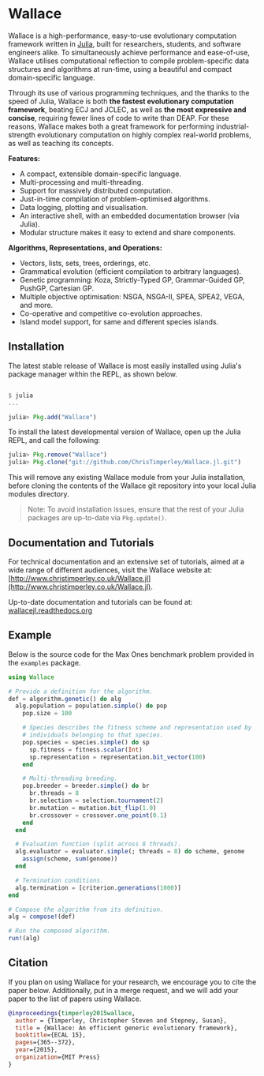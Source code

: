 # Wallace

Wallace is a high-performance, easy-to-use evolutionary computation framework written in [Julia](http://julialang.org/), built for researchers, students, and software engineers alike.
To simultaneously achieve performance and ease-of-use, Wallace utilises computational reflection to compile problem-specific data structures and algorithms at run-time, using a beautiful and compact domain-specific language.

Through its use of various programming techniques, and the thanks to the speed
of Julia, Wallace is both **the fastest evolutionary computation framework**,
beating ECJ and JCLEC, as well as **the most expressive and concise**, requiring
fewer lines of code to write than DEAP. For these reasons, Wallace makes both
a great framework for performing industrial-strength evolutionary computation
on highly complex real-world problems, as well as teaching its concepts.

**Features:**

* A compact, extensible domain-specific language.
* Multi-processing and multi-threading.
* Support for massively distributed computation.
* Just-in-time compilation of problem-optimised algorithms.
* Data logging, plotting and visualisation.
* An interactive shell, with an embedded documentation browser (via Julia).
* Modular structure makes it easy to extend and share components.

**Algorithms, Representations, and Operations:**

* Vectors, lists, sets, trees, orderings, etc.
* Grammatical evolution (efficient compilation to arbitrary languages).
* Genetic programming: Koza, Strictly-Typed GP, Grammar-Guided GP, PushGP, Cartesian GP.
* Multiple objective optimisation: NSGA, NSGA-II, SPEA, SPEA2, VEGA, and more.
* Co-operative and competitive co-evolution approaches.
* Island model support, for same and different species islands.

## Installation

The latest stable release of Wallace is most easily installed using Julia's package
manager within the REPL, as shown below.

```julia

$ julia
...

julia> Pkg.add("Wallace")
```

To install the latest developmental version of Wallace, open up the Julia REPL,
and call the following:

```julia
julia> Pkg.remove("Wallace")
julia> Pkg.clone("git://github.com/ChrisTimperley/Wallace.jl.git")
```

This will remove any existing Wallace module from your Julia installation,
before cloning the contents of the Wallace git repository into your local
Julia modules directory.

> Note: To avoid installation issues, ensure that the rest of your Julia packages are up-to-date via     `Pkg.update()`.

## Documentation and Tutorials

For technical documentation and an extensive set of tutorials, aimed at a wide range of different audiences, visit the Wallace website at: [http://www.christimperley.co.uk/Wallace.jl](http://www.christimperley.co.uk/Wallace.jl).

Up-to-date documentation and tutorials can be found at:
[wallacejl.readthedocs.org](http://wallacejl.readthedocs.org)

## Example

Below is the source code for the Max Ones benchmark problem provided in the
``examples`` package.

```julia
using Wallace

# Provide a definition for the algorithm.
def = algorithm.genetic() do alg
  alg.population = population.simple() do pop
    pop.size = 100

    # Species describes the fitness scheme and representation used by
    # individuals belonging to that species.
    pop.species = species.simple() do sp
      sp.fitness = fitness.scalar(Int)
      sp.representation = representation.bit_vector(100)
    end

    # Multi-threading breeding.
    pop.breeder = breeder.simple() do br
      br.threads = 8
      br.selection = selection.tournament(2)
      br.mutation = mutation.bit_flip(1.0)
      br.crossover = crossover.one_point(0.1)
    end
  end

  # Evaluation function (split across 8 threads).
  alg.evaluator = evaluator.simple(; threads = 8) do scheme, genome
    assign(scheme, sum(genome))
  end

  # Termination conditions.
  alg.termination = [criterion.generations(1000)]
end

# Compose the algorithm from its definition.
alg = compose!(def)

# Run the composed algorithm.
run!(alg)
```

## Citation

If you plan on using Wallace for your research, we encourage you to cite the
paper below. Additionally, put in a merge request, and we will add your paper
to the list of papers using Wallace.

```bibtex
@inproceedings{timperley2015wallace,
  author = {Timperley, Christopher Steven and Stepney, Susan},
  title = {Wallace: An efficient generic evolutionary framework},
  booktitle={ECAL 15},
  pages={365--372},
  year={2015},
  organization={MIT Press}
}
```
